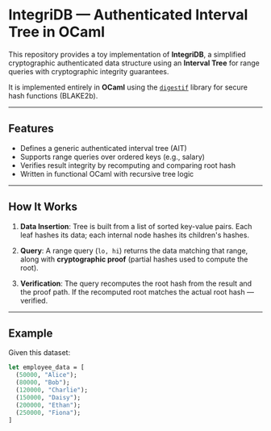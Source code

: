 #  IntegriDB — Authenticated Interval Tree in OCaml

This repository provides a toy implementation of **IntegriDB**, a simplified cryptographic authenticated data structure using an **Interval Tree** for range queries with cryptographic integrity guarantees.

It is implemented entirely in **OCaml** using the [`digestif`](https://github.com/mirage/digestif) library for secure hash functions (BLAKE2b).

---

##  Features

-  Defines a generic authenticated interval tree (AIT)
-  Supports range queries over ordered keys (e.g., salary)
-  Verifies result integrity by recomputing and comparing root hash
-  Written in functional OCaml with recursive tree logic

---

##  How It Works

1. **Data Insertion**: Tree is built from a list of sorted key-value pairs. Each leaf hashes its data; each internal node hashes its children's hashes.

2. **Query**: A range query (`lo, hi`) returns the data matching that range, along with **cryptographic proof** (partial hashes used to compute the root).

3. **Verification**: The query recomputes the root hash from the result and the proof path. If the recomputed root matches the actual root hash — verified.

---

## Example

Given this dataset:

```ocaml
let employee_data = [
  (50000, "Alice");
  (80000, "Bob");
  (120000, "Charlie");
  (150000, "Daisy");
  (200000, "Ethan");
  (250000, "Fiona");
]
